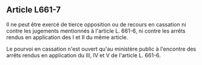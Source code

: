 Article L661-7
----
Il ne peut être exercé de tierce opposition ou de recours en cassation ni contre
les jugements mentionnés à l'article L. 661-6, ni contre les arrêts rendus en
application des I et II du même article.

Le pourvoi en cassation n'est ouvert qu'au ministère public à l'encontre des
arrêts rendus en application du III, IV et V de l'article L. 661-6.
